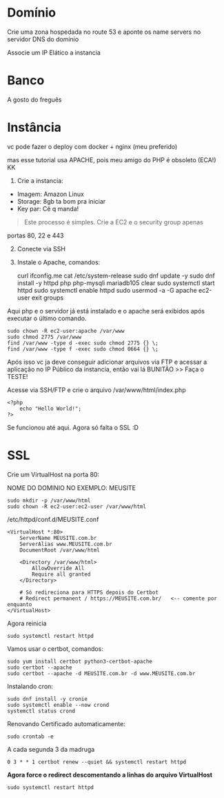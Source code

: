 # Domínio

Crie uma zona hospedada no route 53 e aponte os name servers no servidor DNS do domínio

Associe um IP Elático a instancia

# Banco

A gosto do freguês

# Instância

vc pode fazer o deploy com docker + nginx (meu preferido)

mas esse tutorial usa APACHE, pois meu amigo do PHP é obsoleto (ECA!) KK

1. Crie a instancia: 

- Imagem: Amazon Linux
- Storage: 8gb ta bom pra iniciar
- Key par: Cê q manda!

> Este processo é simples. Crie a EC2 e o security group apenas

portas 80, 22 e 443

2. Conecte via SSH

3. Instale o Apache, comandos:

    curl ifconfig.me
    cat /etc/system-release
    sudo dnf update -y
    sudo dnf install -y httpd php php-mysqli mariadb105
    clear
    sudo systemctl start httpd
    sudo systemctl enable httpd
    sudo usermod -a -G apache ec2-user
    exit
    groups

Aqui php e o servidor já está instalado  e o apache será exibidos após executar o último comando.

    sudo chown -R ec2-user:apache /var/www
    sudo chmod 2775 /var/www
    find /var/www -type d -exec sudo chmod 2775 {} \;
    find /var/www -type f -exec sudo chmod 0664 {} \;

Após isso vc ja deve conseguir adicionar arquivos via FTP e acessar a aplicação no IP Público da instancia, então vai lá BUNITÃO >> Faça o TESTE!

Acesse via SSH/FTP e crie o arquivo /var/www/html/index.php

    <?php
        echo "Hello World!";
    ?>

Se funcionou até aqui. Agora só falta o SSL :D

# SSL

Crie um VirtualHost na porta 80:

NOME DO DOMINIO NO EXEMPLO: MEUSITE

    sudo mkdir -p /var/www/html
    sudo chown -R ec2-user:ec2-user /var/www/html

/etc/httpd/conf.d/MEUSITE.conf

    <VirtualHost *:80>
        ServerName MEUSITE.com.br
        ServerAlias www.MEUSITE.com.br
        DocumentRoot /var/www/html

        <Directory /var/www/html>
            AllowOverride All
            Require all granted
        </Directory>

        # Só redireciona para HTTPS depois do Certbot
        # Redirect permanent / https://MEUSITE.com.br/   <-- comente por enquanto
    </VirtualHost>

Agora reinicia

    sudo systemctl restart httpd

Vamos usar o certbot, comandos:

    sudo yum install certbot python3-certbot-apache
    sudo certbot --apache
    sudo certbot --apache -d MEUSITE.com.br -d www.MEUSITE.com.br

Instalando cron:

    sudo dnf install -y cronie
    sudo systemctl enable --now crond
    systemctl status crond

Renovando Certificado automaticamente:

    sudo crontab -e

A cada segunda 3 da madruga

    0 3 * * 1 certbot renew --quiet && systemctl restart httpd

**Agora force o redirect descomentando a linhas do arquivo VirtualHost**

    sudo systemctl restart httpd

